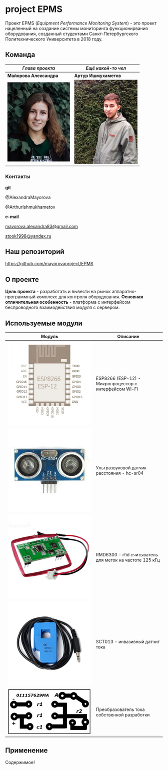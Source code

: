 # project EPMS
Проект EPMS (*Equipment Performance Monitoring System*) - это проект нацеленный на создание системы мониторинга функционирвания оборудования, созданный студентами Санкт-Петербургского Политехнического Университета в 2018 году.
## Команда

*Глава проекта* | *Ещё какой-то чел*
--------------- | ------------------
**Майорова Александра** | **Артур Ишмухаметов**
![alt text](1.jpg) | ![alt text](2.jpg)

### Контакты
**git**

@AlexandraMayorova

@ArthurIshmukhametov

**e-mail**

mayorova.alexandra83@gmail.com

stook1998@yandex.ru

## Наш репозиторий
https://github.com/mayorovaproject/EPMS
## О проекте
**Цель проекта** - разработать и вывести на рынок аппаратно-программный комплекс для контроля оборудования.
**Основная отличительная особенность** - платформа с интерфейсом беспроводного взаимодействия модуля с сервером. 

## Используемые модули

Модуль | Описание
--------------- | ------------------
![alt text](3.jpg) | ESP8266 (ESP-12) - Микропроцессор с интерфейсом Wi-Fi
![alt text](4.jpg) | Ультразвуковой датчик расстояния - hc-sr04
![alt text](5.jpg) | RMD6300 - rfid считыватель для меток на частоте 125 кГц
![alt text](6.jpg) | SCT013 - инвазивный датчит тока
![alt text](7.JPG) | Преобразователь тока собственной разработки

## Применение
Содержимое!

